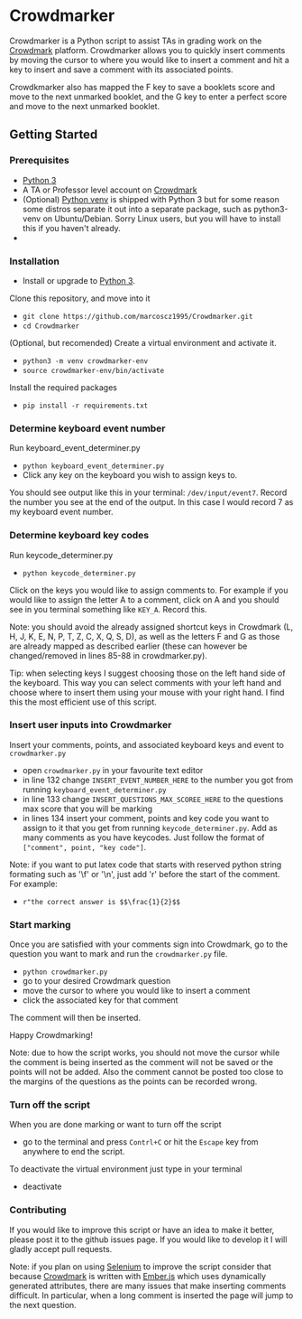 # Crowdmarker
Crowdmarker is a Python script to assist TAs in grading work on the  [Crowdmark](https://crowdmark.com/) platform.
Crowdmarker allows you to quickly insert comments by moving the cursor to where you would like to insert a comment
and hit a key to insert and save a comment with its associated points. 

Crowdkmarker also has mapped the F key to save a booklets score and move to the next unmarked booklet, and the G
key to enter a perfect score and move to the next unmarked booklet.

## Getting Started
### Prerequisites
- [Python 3](https://www.python.org/downloads/)
- A TA or Professor level account on [Crowdmark](https://crowdmark.com/)
- (Optional) [Python venv](https://docs.python.org/3/library/venv.html) is shipped with Python 3 but for some reason some distros separate it out into a separate package, such as python3-venv on Ubuntu/Debian.
Sorry Linux users, but you will have to install this if you haven't already.
- 
### Installation
- Install or upgrade to [Python 3](https://www.python.org/downloads/).

 Clone this repository, and move into it
- `git clone https://github.com/marcoscz1995/Crowdmarker.git`
- `cd Crowdmarker`

(Optional, but recomended) Create a virtual environment and activate it.
- `python3 -m venv crowdmarker-env`
- `source crowdmarker-env/bin/activate` 

Install the required packages
- `pip install -r requirements.txt`

### Determine keyboard event number
Run keyboard_event_determiner.py
- `python keyboard_event_determiner.py`
- Click any key on the keyboard you wish to assign keys to.

You should see output like this in your terminal: `/dev/input/event7`. Record the number you see at the end of the output. In this case I would record 7 as my keyboard event number.

### Determine keyboard key codes
Run keycode_determiner.py
- `python keycode_determiner.py`

Click on the keys you would like to assign comments to. For example if you would like to assign the letter A to a comment, click on A and you should see in you terminal something like `KEY_A`. Record this.

Note: you should avoid the already assigned shortcut keys in Crowdmark (L, H, J, K, E, N, P, T, Z, C, X, Q, S, D), as well as 
the letters F and G as those are already mapped as described earlier (these can however be changed/removed in lines 85-88 in crowdmarker.py).

Tip: when selecting keys I suggest choosing those on the left hand side of the keyboard. This way you can select
comments with your left hand and choose where to insert them using your mouse with your right hand. I find this
the most efficient use of this script.

### Insert user inputs into Crowdmarker
Insert your comments, points, and associated keyboard keys and event to `crowdmarker.py`
- open `crowdmarker.py` in your favourite text editor
- in line 132 change `INSERT_EVENT_NUMBER_HERE` to the number you got from running `keyboard_event_determiner.py`
- in line 133 change `INSERT_QUESTIONS_MAX_SCOREE_HERE` to the questions max score that you will be marking
- in lines 134 insert your comment, points and key code you want to assign to it that you get from running `keycode_determiner.py`. Add as many comments as you have keycodes. Just follow the format of `["comment", point, "key code"]`.

Note: if you want to put latex code that starts with reserved python string formating such as '\f' or '\n', just 
add 'r' before the start of the comment. For example: 
- `r"the correct answer is $$\frac{1}{2}$$`

### Start marking
Once you are satisfied with your comments sign into Crowdmark, go to the question you want to mark and run the `crowdmarker.py` file.
- `python crowdmarker.py`
- go to your desired Crowdmark question
- move the cursor to where you would like to insert a comment
- click the associated key for that comment

The comment will then be inserted.

Happy Crowdmarking!

Note: due to how the script works, you should not move the cursor while the comment is being inserted as the comment will not be saved or the points will not be added. Also the comment cannot be posted too close to the margins of the questions as the points can be recorded wrong.

### Turn off the script
When you are done marking or want to turn off the script
- go to the terminal and press `Contrl+C` or hit the `Escape` key from anywhere to end the script. 

To deactivate the virtual environment just type in your terminal
- deactivate
 
### Contributing
If you would like to improve this script or have an idea to make it better, please post it to the github issues page. If you would like to develop it I will gladly accept pull requests.

Note: if you plan on using [Selenium](https://www.selenium.dev/) to improve the script consider that because [Crowdmark](https://crowdmark.com/) is written with [Ember.js](https://emberjs.com/) which uses dynamically generated attributes, there are many issues that make inserting comments difficult. In particular, when a long comment is inserted the page will jump to the next question. 
